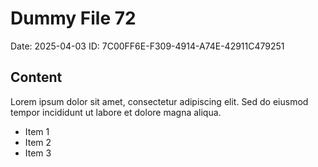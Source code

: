 # Dummy File 72

Date: 2025-04-03
ID: 7C00FF6E-F309-4914-A74E-42911C479251

## Content

Lorem ipsum dolor sit amet, consectetur adipiscing elit.
Sed do eiusmod tempor incididunt ut labore et dolore magna aliqua.

* Item 1
* Item 2
* Item 3

